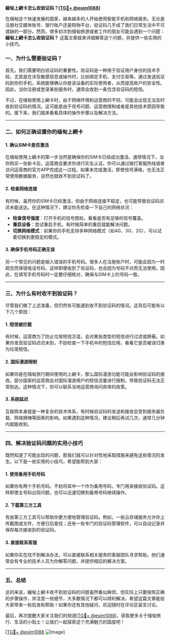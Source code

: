 **緬甸上網卡怎么收验证码？[[TG💪+ @esim1088](https://t.me/s/esim1088)]**

在缅甸这个快速发展的国家，越来越多的人开始使用智能手机和网络服务。无论是注册社交媒体账号、银行账户还是购物平台，验证码几乎成了我们日常生活中不可或缺的一部分。然而，很多初次到缅甸旅游或者工作的朋友可能会遇到一个问题：**緬甸上網卡怎么收验证码？** 这篇文章就来详细解答这个问题，并提供一些实用的小技巧。

### 一、为什么需要验证码？

首先，我们需要明白验证码的重要性。验证码是一种用于验证用户身份的技术手段，尤其是在涉及敏感信息或操作时，比如绑定手机、支付交易等。通过发送验证码到你的手机，系统能够确认你是该设备的实际使用者，从而提高账户的安全性。因此，当你注册或登录某些服务时，通常会收到一条包含验证码的短信。

不过，在缅甸使用上網卡时，由于网络环境和运营商的不同，可能会出现无法及时收到验证码的情况。这可能是由于信号问题、运营商限制或者是其他技术原因导致的。接下来，我们就来看看具体的操作步骤以及解决方法。

---

### 二、如何正确设置你的缅甸上網卡

#### 1. 确认SIM卡是否激活

在缅甸使用上網卡的第一步当然是确保你的SIM卡已经成功激活。通常情况下，当你购买一张新卡后，运营商会要求你进行实名认证。你可以通过拨打客服热线或者访问运营商的官方APP完成这一过程。如果未完成激活，即使信号满格，也无法正常使用数据服务，自然也就收不到验证码了。

#### 2. 检查网络连接

有时候，虽然你的SIM卡已经激活，但由于网络连接不稳定，也可能导致验证码迟迟未能送达。在这种情况下，建议你先检查一下自己的网络状况：

- **检查信号强度**：打开手机的信号图标，看看是否有足够的信号覆盖。
- **重启设备**：尝试重启手机，有时候简单的重启就能解决问题。
- **切换网络模式**：如果你的手机支持多种网络模式（如4G、3G、2G），可以试着切换到更稳定的模式。

#### 3. 确保手机号码正确无误

另一个常见的问题是输入错误的手机号码。很多人在注册账户时，可能会因为一时疏忽而填错电话号码，这样即便收到了验证码，也会因为号码不对而无法使用。因此，在填写手机号码时一定要仔细核对，确保与SIM卡上的号码一致。

---

### 三、为什么有时收不到验证码？

尽管我们做了上述准备，但仍然有可能遇到收不到验证码的情况。这背后可能有以下几个原因：

#### 1. 短信被拦截

有时候，运营商为了防止垃圾短信泛滥，会对某些类型的短信进行过滤或屏蔽。如果你发现验证码迟迟未到，不妨检查一下手机中的短信应用，看看它是否被误归类为垃圾短信。

#### 2. 国际漫游限制

如果你是在缅甸旅行期间使用的上網卡，那么国际漫游功能可能会影响验证码的接收。部分国家的运营商会对国际漫游用户的短信流量进行限制，导致验证码无法正常到达。这种情况下，你可以联系当地运营商询问具体的政策。

#### 3. 系统延迟

互联网本身就是一种复杂的技术体系，有时候验证码的发送和接收会受到服务器负载、网络拥堵等因素的影响。如果遇到这种情况，建议稍后再试几次，通常几分钟内就能收到。

---

### 四、解决验证码问题的实用小技巧

既然知道了可能出现的问题，那我们就可以针对性地采取措施来避免这些情况的发生。以下是一些实用的小技巧，希望能帮到大家：

#### 1. 使用备用手机号码

如果你有两个手机号码，不妨将其中一个作为备用号码，专门用来接收验证码。这样即使主号码出现问题，也可以迅速切换到备用号码继续操作。

#### 2. 下载第三方工具

有些第三方工具可以帮助你更方便地管理验证码。例如，一些云存储服务允许你上传截图或文件，方便日后查找；还有一些专门的验证码管理软件，可以自动记录并保存每次接收到的验证码。

#### 3. 直接联系客服

如果你实在找不到解决办法，可以直接联系相关服务的客服团队寻求帮助。他们通常会有专业的技术人员为你解答问题，并提供相应的解决方案。

---

### 五、总结

总的来说，緬甸上網卡收不到验证码的问题虽然看似麻烦，但实际上只要按照正确的步骤操作，并注意一些细节，大多数情况下都可以顺利解决。希望这篇文章能给大家带来一些启发和帮助！如果你还有其他疑问，欢迎随时在评论区留言讨论。

最后，再次提醒大家关注我们的频道[[TG💪+ @esim1088](https://t.me/s/esim1088)]，获取更多关于缅甸旅行、生活的小贴士！让我们一起探索这个充满魅力的国度吧！

[[TG💪+ @esim1088](https://t.me/s/esim1088) ![Image](https://i.postimg.cc/4NQfJmqS/Snipaste-2025-05-13-00-14-12.png)]